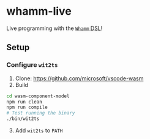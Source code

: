 # whamm-live #
Live programming with the [`Whamm` DSL](https://github.com/ejrgilbert/whamm)!

## Setup ##

### Configure `wit2ts`
1. Clone: https://github.com/microsoft/vscode-wasm
2. Build
```bash
cd wasm-component-model
npm run clean
npm run compile
# Test running the binary
./bin/wit2ts
```
3. Add `wit2ts` to `PATH`
